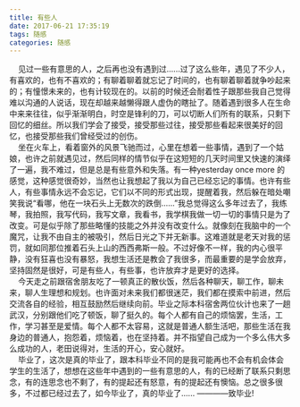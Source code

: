 ```yaml
---
title: 有些人
date: 2017-06-21 17:35:19
tags: 随感
categories: 随感
---
```

  &nbsp;&nbsp;&nbsp;&nbsp;见过一些有意思的人，之后再也没有遇到过......过了这么些年，遇见了不少人，有喜欢的，也有不喜欢的；有聊着聊着就忘记了时间的，也有聊着聊着就争吵起来的；有憧憬未来的，也有计较现在的。以前的时候还会耐着性子跟那些我自己觉得难以沟通的人说话，现在却越来越懒得跟人虚伪的瞎扯了。随着遇到很多人在生命中来来往往，似乎渐渐明白，时空是锋利的刀，可以切断人们所有的联系，只剩下回忆的细丝。所以我们学会了接受，接受那些过往，接受那些看起来很美好的回忆，也接受那些我们曾经受过的创伤。  
  &nbsp;&nbsp;&nbsp;&nbsp;坐在火车上，看着窗外的风景飞驰而过，心里在想着一些事情，遇到了一个姑娘，也许之前就遇见过，然后同样的情节似乎在这短短的几天时间里又快速的演绎了一遍，我不难过，但是总是有些意外和失落。有一种yesterday once more 的感觉，这种感觉很奇妙，当然也让我想起了我以为自己已经忘记的事情。也许有些人，有些事情永远不会忘记，它们以不同的形式出现，提醒着我，然后躲在暗处嘲笑我说“看哪，他在一块石头上无数次的跌倒......”我总觉得这么多年过去了，我练琴，我拍照，我写代码，我写文章，我看书，我学棋我做一切一切的事情只是为了改变。可是似乎除了那些略懂的技能之外并没有改变什么。就像刻在我脑中的一个魔咒，让我不由自主的被吸引，然后日光之下并无新事。这难道就是老天对我的惩罚，就如同那位推着石头上山的西西弗斯一般。不过好像不一样，我的内心很平静，没有狂喜也没有暴怒，我想生活还是教会了我很多，而最重要的是学会放弃，坚持固然是很好，可是有些人，有些事，也许放弃才是更好的选择。  
  &nbsp;&nbsp;&nbsp;&nbsp;今天走之前跟宿舍朋友吃了一顿真正的散伙饭，然后各种聊天，聊工作，聊未来，聊人生理想和规划。也许面对未来我们都很迷茫，我们都在摸索中前进，然后交流各自的经验，相互鼓励然后继续向前。毕业之际本科宿舍两位伙计也来了一趟武汉，分别跟他们吃了顿饭，聊了挺久的。每个人都有自己的烦恼罢，生活，工作，学习甚至是爱情。每个人都不太容易，这就是普通人额生活吧，那些生活在我身边的普通人，抱怨着，烦恼着，也在坚持着。并不指望自己成为一个多么伟大多么成功的人，老田说得对，生活的开心，安心就好。  
  &nbsp;&nbsp;&nbsp;&nbsp;毕业了，这次是真的毕业了，跟本科毕业不同的是我可能再也不会有机会体会学生的生活了，想想在这些年中遇到的一些有意思的人，有的已经断了联系只剩思念，有的连思念也不剩了，有的提起还有怒意，有的提起还有懊恼。总之很多很多，不过都已经过去了，如今毕业了，真的毕业了......
                                                                         ————致毕业!
